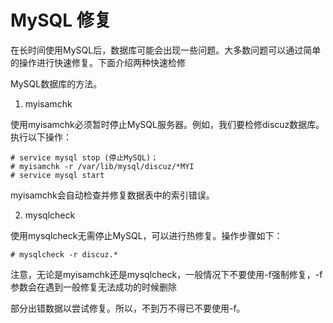 # MySQL 修复 #
在长时间使用MySQL后，数据库可能会出现一些问题。大多数问题可以通过简单的操作进行快速修复。下面介绍两种快速检修

MySQL数据库的方法。

1. myisamchk

使用myisamchk必须暂时停止MySQL服务器。例如，我们要检修discuz数据库。执行以下操作：
```
# service mysql stop (停止MySQL)；
# myisamchk -r /var/lib/mysql/discuz/*MYI
# service mysql start
```
myisamchk会自动检查并修复数据表中的索引错误。

2. mysqlcheck

使用mysqlcheck无需停止MySQL，可以进行热修复。操作步骤如下：
```
# mysqlcheck -r discuz.*
```
注意，无论是myisamchk还是mysqlcheck，一般情况下不要使用-f强制修复，-f参数会在遇到一般修复无法成功的时候删除

部分出错数据以尝试修复。所以，不到万不得已不要使用-f。